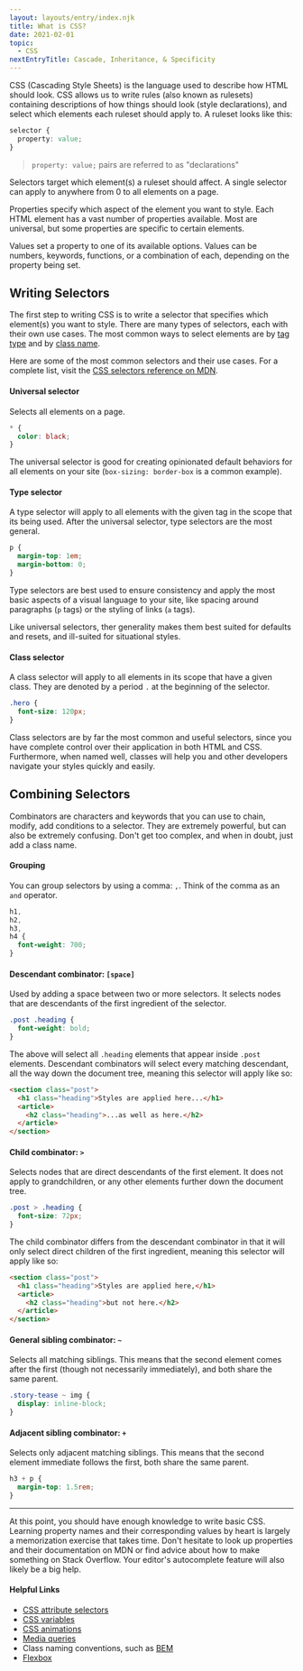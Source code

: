 ```yaml
---
layout: layouts/entry/index.njk
title: What is CSS?
date: 2021-02-01
topic:
  - CSS
nextEntryTitle: Cascade, Inheritance, & Specificity
---
```


CSS (Cascading Style Sheets) is the language used to describe how HTML should look. CSS allows us to write rules (also known as rulesets) containing descriptions of how things should look (style declarations), and select which elements each ruleset should apply to. A ruleset looks like this:

```css
selector {
  property: value;
}
```

> `property: value;` pairs are referred to as "declarations"

Selectors target which element(s) a ruleset should affect. A single selector can apply to anywhere from 0 to all elements on a page.

Properties specify which aspect of the element you want to style. Each HTML element has a vast number of properties available. Most are universal, but some properties are specific to certain elements.

Values set a property to one of its available options. Values can be numbers, keywords, functions, or a combination of each, depending on the property being set.

## Writing Selectors

The first step to writing CSS is to write a selector that specifies which element(s) you want to style. There are many types of selectors, each with their own use cases. The most common ways to select elements are by <a href="#type-selector">tag type</a> and by <a href="#class-selector">class name</a>.

Here are some of the most common selectors and their use cases. For a complete list, visit the [CSS selectors reference on MDN](https://developer.mozilla.org/en-US/docs/Web/CSS/CSS_Selectors).

#### Universal selector

Selects all elements on a page.

```css
* {
  color: black;
}
```

The universal selector is good for creating opinionated default behaviors for all elements on your site (`box-sizing: border-box` is a common example).

#### Type selector

A type selector will apply to all elements with the given tag in the scope that its being used. After the universal selector, type selectors are the most general.

```css
p {
  margin-top: 1em;
  margin-bottom: 0;
}
```

Type selectors are best used to ensure consistency and apply the most basic aspects of a visual language to your site, like spacing around paragraphs (`p` tags) or the styling of links (`a` tags).

Like universal selectors, ther generality makes them best suited for defaults and resets, and ill-suited for situational styles.

#### Class selector

A class selector will apply to all elements in its scope that have a given class. They are denoted by a period `.` at the beginning of the selector.

```css
.hero {
  font-size: 120px;
}
```

Class selectors are by far the most common and useful selectors, since you have complete control over their application in both HTML and CSS. Furthermore, when named well, classes will help you and other developers navigate your styles quickly and easily.

## Combining Selectors

Combinators are characters and keywords that you can use to chain, modify, add conditions to a selector. They are extremely powerful, but can also be extremely confusing. Don't get too complex, and when in doubt, just add a class name.

#### Grouping

You can group selectors by using a comma: `,`. Think of the comma as an `and` operator.

```css
h1,
h2,
h3,
h4 {
  font-weight: 700;
}
```

#### Descendant combinator: `[space]`

Used by adding a space between two or more selectors. It selects nodes that are descendants of the first ingredient of the selector.

```css
.post .heading {
  font-weight: bold;
}
```

The above will select all `.heading` elements that appear inside `.post` elements. Descendant combinators will select every matching descendant, all the way down the document tree, meaning this selector will apply like so:

```html
<section class="post">
  <h1 class="heading">Styles are applied here...</h1>
  <article>
    <h2 class="heading">...as well as here.</h2>
  </article>
</section>
```

#### Child combinator: `>`

Selects nodes that are direct descendants of the first element. It does not apply to grandchildren, or any other elements further down the document tree.

```css
.post > .heading {
  font-size: 72px;
}
```

The child combinator differs from the descendant combinator in that it will only select direct children of the first ingredient, meaning this selector will apply like so:

```html
<section class="post">
  <h1 class="heading">Styles are applied here,</h1>
  <article>
    <h2 class="heading">but not here.</h2>
  </article>
</section>
```

#### General sibling combinator: `~`

Selects all matching siblings. This means that the second element comes after the first (though not necessarily immediately), and both share the same parent.

```css
.story-tease ~ img {
  display: inline-block;
}
```

#### Adjacent sibling combinator: `+`

Selects only adjacent matching siblings. This means that the second element immediate follows the first, both share the same parent.

```css
h3 + p {
  margin-top: 1.5rem;
}
```

---

At this point, you should have enough knowledge to write basic CSS. Learning property names and their corresponding values by heart is largely a memorization exercise that takes time. Don't hesitate to look up properties and their documentation on MDN or find advice about how to make something on Stack Overflow. Your editor's autocomplete feature will also likely be a big help.

#### Helpful Links

- [CSS attribute selectors](https://developer.mozilla.org/en-US/docs/Web/CSS/Attribute_selectors)
- [CSS variables](<https://developer.mozilla.org/en-US/docs/Web/CSS/var()>)
- [CSS animations](https://developer.mozilla.org/en-US/docs/Web/CSS/CSS_Animations/Using_CSS_animations)
- [Media queries](https://developer.mozilla.org/en-US/docs/Web/CSS/Media_Queries/Using_media_queries)
- Class naming conventions, such as [BEM](http://getbem.com/naming/)
- [Flexbox](https://developer.mozilla.org/en-US/docs/Web/CSS/CSS_Flexible_Box_Layout/Basic_Concepts_of_Flexbox)
